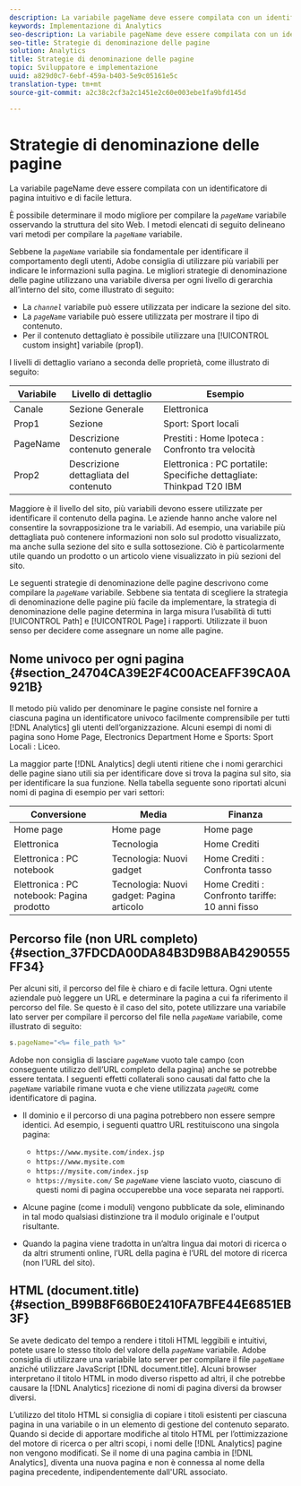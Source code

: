 ```yaml
---
description: La variabile pageName deve essere compilata con un identificatore di pagina intuitivo e di facile lettura.
keywords: Implementazione di Analytics
seo-description: La variabile pageName deve essere compilata con un identificatore di pagina intuitivo e di facile lettura.
seo-title: Strategie di denominazione delle pagine
solution: Analytics
title: Strategie di denominazione delle pagine
topic: Sviluppatore e implementazione
uuid: a829d0c7-6ebf-459a-b403-5e9c05161e5c
translation-type: tm+mt
source-git-commit: a2c38c2cf3a2c1451e2c60e003ebe1fa9bfd145d

---
```



# Strategie di denominazione delle pagine

La variabile pageName deve essere compilata con un identificatore di pagina intuitivo e di facile lettura.

È possibile determinare il modo migliore per compilare la *`pageName`* variabile osservando la struttura del sito Web. I metodi elencati di seguito delineano vari metodi per compilare la *`pageName`* variabile.

Sebbene la *`pageName`* variabile sia fondamentale per identificare il comportamento degli utenti, Adobe consiglia di utilizzare più variabili per indicare le informazioni sulla pagina. Le migliori strategie di denominazione delle pagine utilizzano una variabile diversa per ogni livello di gerarchia all’interno del sito, come illustrato di seguito:

* La *`channel`* variabile può essere utilizzata per indicare la sezione del sito.
* La *`pageName`* variabile può essere utilizzata per mostrare il tipo di contenuto.
* Per il contenuto dettagliato è possibile utilizzare una [!UICONTROL custom insight] variabile (prop1).

I livelli di dettaglio variano a seconda delle proprietà, come illustrato di seguito:

| Variabile | Livello di dettaglio | Esempio  |
|---|---|---|
| Canale | Sezione Generale | Elettronica |
| Prop1 | Sezione | Sport: Sport locali |
| PageName | Descrizione contenuto generale | Prestiti : Home Ipoteca : Confronto tra velocità |
| Prop2 | Descrizione dettagliata del contenuto | Elettronica : PC portatile: Specifiche dettagliate: Thinkpad T20 IBM |

Maggiore è il livello del sito, più variabili devono essere utilizzate per identificare il contenuto della pagina. Le aziende hanno anche valore nel consentire la sovrapposizione tra le variabili. Ad esempio, una variabile più dettagliata può contenere informazioni non solo sul prodotto visualizzato, ma anche sulla sezione del sito e sulla sottosezione. Ciò è particolarmente utile quando un prodotto o un articolo viene visualizzato in più sezioni del sito.

Le seguenti strategie di denominazione delle pagine descrivono come compilare la *`pageName`* variabile. Sebbene sia tentata di scegliere la strategia di denominazione delle pagine più facile da implementare, la strategia di denominazione delle pagine determina in larga misura l’usabilità di tutti [!UICONTROL Path] e [!UICONTROL Page] i rapporti. Utilizzate il buon senso per decidere come assegnare un nome alle pagine.

## Nome univoco per ogni pagina {#section_24704CA39E2F4C00ACEAFF39CA0A921B}

Il metodo più valido per denominare le pagine consiste nel fornire a ciascuna pagina un identificatore univoco facilmente comprensibile per tutti [!DNL Analytics] gli utenti dell’organizzazione. Alcuni esempi di nomi di pagina sono Home Page, Electronics Department Home e Sports: Sport Locali : Liceo.

La maggior parte [!DNL Analytics] degli utenti ritiene che i nomi gerarchici delle pagine siano utili sia per identificare dove si trova la pagina sul sito, sia per identificare la sua funzione. Nella tabella seguente sono riportati alcuni nomi di pagina di esempio per vari settori:

| Conversione | Media | Finanza |
|---|---|---|
| Home page | Home page | Home page |
| Elettronica | Tecnologia | Home Crediti |
| Elettronica : PC notebook | Tecnologia: Nuovi gadget | Home Crediti : Confronta tasso |
| Elettronica : PC notebook: Pagina prodotto | Tecnologia: Nuovi gadget: Pagina articolo | Home Crediti : Confronto tariffe: 10 anni fisso |

## Percorso file (non URL completo) {#section_37FDCDA00DA84B3D9B8AB4290555FF34}

Per alcuni siti, il percorso del file è chiaro e di facile lettura. Ogni utente aziendale può leggere un URL e determinare la pagina a cui fa riferimento il percorso del file. Se questo è il caso del sito, potete utilizzare una variabile lato server per compilare il percorso del file nella *`pageName`* variabile, come illustrato di seguito:

```js
s.pageName="<%= file_path %>"
```

Adobe non consiglia di lasciare *`pageName`* vuoto tale campo (con conseguente utilizzo dell’URL completo della pagina) anche se potrebbe essere tentata. I seguenti effetti collaterali sono causati dal fatto che la *`pageName`* variabile rimane vuota e che viene utilizzata *`pageURL`* come identificatore di pagina.

* Il dominio e il percorso di una pagina potrebbero non essere sempre identici. Ad esempio, i seguenti quattro URL restituiscono una singola pagina:

   * `https://www.mysite.com/index.jsp`
   * `https://www.mysite.com`
   * `https://mysite.com/index.jsp`
   * `https://mysite.com/`
   Se *`pageName`* viene lasciato vuoto, ciascuno di questi nomi di pagina occuperebbe una voce separata nei rapporti.

* Alcune pagine (come i moduli) vengono pubblicate da sole, eliminando in tal modo qualsiasi distinzione tra il modulo originale e l'output risultante.
* Quando la pagina viene tradotta in un’altra lingua dai motori di ricerca o da altri strumenti online, l’URL della pagina è l’URL del motore di ricerca (non l’URL del sito).

## HTML (document.title) {#section_B99B8F66B0E2410FA7BFE44E6851EB3F}

Se avete dedicato del tempo a rendere i titoli HTML leggibili e intuitivi, potete usare lo stesso titolo del valore della *`pageName`* variabile. Adobe consiglia di utilizzare una variabile lato server per compilare il file *`pageName`* anziché utilizzare JavaScript [!DNL document.title]. Alcuni browser interpretano il titolo HTML in modo diverso rispetto ad altri, il che potrebbe causare la [!DNL Analytics] ricezione di nomi di pagina diversi da browser diversi.

L’utilizzo del titolo HTML si consiglia di copiare i titoli esistenti per ciascuna pagina in una variabile o in un elemento di gestione del contenuto separato. Quando si decide di apportare modifiche al titolo HTML per l’ottimizzazione del motore di ricerca o per altri scopi, i nomi delle [!DNL Analytics] pagine non vengono modificati. Se il nome di una pagina cambia in [!DNL Analytics], diventa una nuova pagina e non è connessa al nome della pagina precedente, indipendentemente dall'URL associato.
